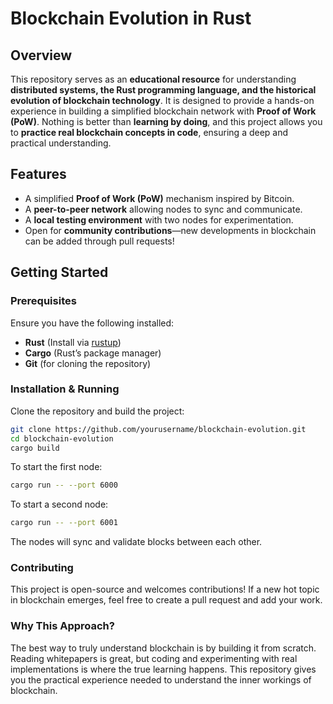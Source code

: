 # Blockchain Evolution in Rust

## Overview
This repository serves as an **educational resource** for understanding **distributed systems, the Rust programming language, and the historical evolution of blockchain technology**. It is designed to provide a hands-on experience in building a simplified blockchain network with **Proof of Work (PoW)**. Nothing is better than **learning by doing**, and this project allows you to **practice real blockchain concepts in code**, ensuring a deep and practical understanding.

## Features
- A simplified **Proof of Work (PoW)** mechanism inspired by Bitcoin.
- A **peer-to-peer network** allowing nodes to sync and communicate.
- A **local testing environment** with two nodes for experimentation.
- Open for **community contributions**—new developments in blockchain can be added through pull requests!

## Getting Started
### Prerequisites
Ensure you have the following installed:
- **Rust** (Install via [rustup](https://rustup.rs/))
- **Cargo** (Rust’s package manager)
- **Git** (for cloning the repository)

### Installation & Running
Clone the repository and build the project:
```sh
git clone https://github.com/yourusername/blockchain-evolution.git
cd blockchain-evolution
cargo build
```

To start the first node:

```sh
cargo run -- --port 6000
```

To start a second node:

```sh
cargo run -- --port 6001
```
The nodes will sync and validate blocks between each other.

### Contributing

This project is open-source and welcomes contributions! If a new hot topic in blockchain emerges, feel free to create a pull request and add your work.

### Why This Approach?

The best way to truly understand blockchain is by building it from scratch. Reading whitepapers is great, but coding and experimenting with real implementations is where the true learning happens. This repository gives you the practical experience needed to understand the inner workings of blockchain.